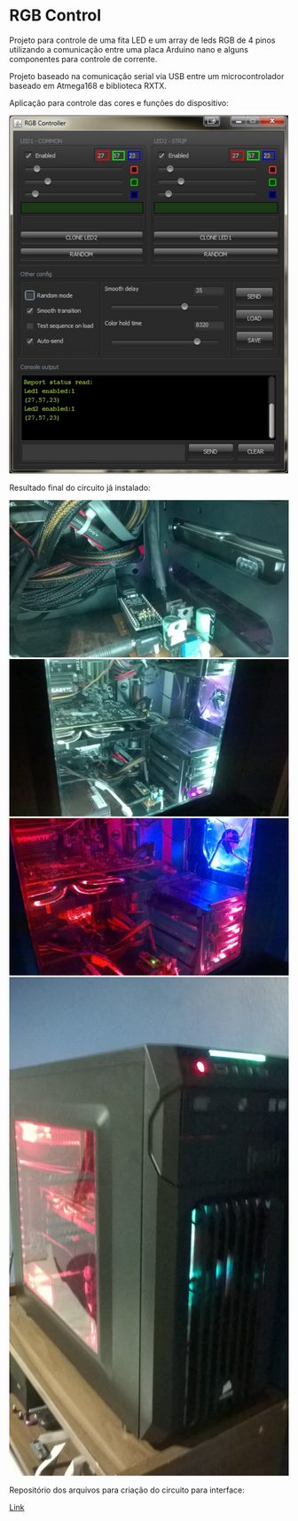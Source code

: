 <html>
<head>
</head>
<body>

<h1>RGB Control</h1>
<p>Projeto para controle de uma fita LED e um array de leds RGB de 4 pinos utilizando a comunicação entre uma placa Arduino nano e alguns componentes para controle de corrente.</p>
<p>Projeto baseado na comunicação serial via USB entre um microcontrolador baseado em Atmega168 e biblioteca RXTX.</p>

<p>Aplicação para controle das cores e funções do dispositivo:</p>
<img src="images/softwareSnapshot.jpg">
<p>Resultado final do circuito já instalado:</p>
<img src="images/WP_20160612_21_28_20_Pro.jpg">
<img src="images/WP_20160612_21_28_30_Pro.jpg">
<img src="images/WP_20160612_21_30_00_Pro.jpg">
<img src="images/WP_20160612_21_30_25_Pro.jpg">

<p>Repositório dos arquivos para criação do circuito para interface:</p>
<a href="https://github.com/vinissaurus/RGB-Led-Casemod">Link</a>

</body>
</html>

